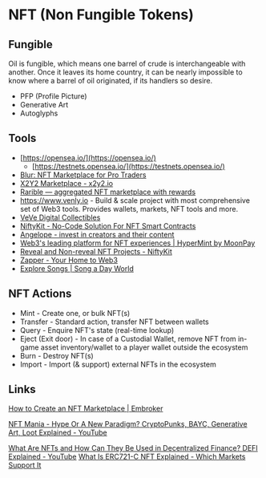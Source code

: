 # NFT (Non Fungible Tokens)

## Fungible

Oil is fungible, which means one barrel of crude is interchangeable with another. Once it leaves its home country, it can be nearly impossible to know where a barrel of oil originated, if its handlers so desire.

- PFP (Profile Picture)
- Generative Art
- Autoglyphs

## Tools

- [https://opensea.io/](https://opensea.io/)
  - [https://testnets.opensea.io/](https://testnets.opensea.io/)
- [Blur: NFT Marketplace for Pro Traders](https://blur.io/)
- [X2Y2 Marketplace - x2y2.io](https://x2y2.io/)
- [Rarible — aggregated NFT marketplace with rewards](https://rarible.com/)
- <https://www.venly.io> - Build & scale project with most comprehensive set of Web3 tools. Provides wallets, markets, NFT tools and more.
- [VeVe Digital Collectibles](https://www.veve.me/)
- [NiftyKit - No-Code Solution For NFT Smart Contracts](https://niftykit.com/)
- [Angelope - invest in creators and their content](https://www.angelope.io/)
- [Web3's leading platform for NFT experiences | HyperMint by MoonPay](https://hypermint.com/)
- [Reveal and Non-reveal NFT Projects - NiftyKit](https://niftykit.com/reveal-and-non-reveal-nft-projects/)
- [Zapper - Your Home to Web3](https://zapper.xyz/)
- [Explore Songs | Song a Day World](https://songaday.world/)

## NFT Actions

- Mint - Create one, or bulk NFT(s)
- Transfer - Standard action, transfer NFT between wallets
- Query - Enquire NFT's state (real-time lookup)
- Eject (Exit door) - In case of a Custodial Wallet, remove NFT from in-game asset inventory/wallet to a player wallet outside the ecosystem
- Burn - Destroy NFT(s)
- Import - Import (& support) external NFTs in the ecosystem

## Links

[How to Create an NFT Marketplace | Embroker](https://www.embroker.com/blog/how-to-create-an-nft-marketplace/)

[NFT Mania - Hype Or A New Paradigm? CryptoPunks, BAYC, Generative Art, Loot Explained - YouTube](https://www.youtube.com/watch?v=WOxYlBTRncY)

[What Are NFTs and How Can They Be Used in Decentralized Finance? DEFI Explained - YouTube](https://www.youtube.com/watch?v=Xdkkux6OxfM&ab_channel=Finematics)
[What Is ERC721-C NFT Explained - Which Markets Support It](https://milkroad.com/guide/erc721-c)
